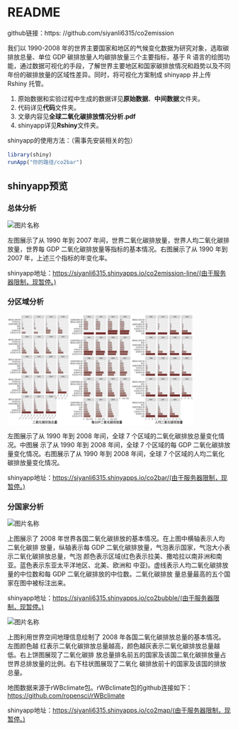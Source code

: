 # README

github链接：https: //github.com/siyanli6315/co2emission

我们以 1990-2008 年的世界主要国家和地区的气候变化数据为研究对象，选取碳排放总量、单位 GDP 碳排放量人均碳排放量三个主要指标，基于 R 语言的绘图功能，通过数据可视化的手段，了解世界主要地区和国家碳排放情况和趋势以及不同年份的碳排放量的区域性差异。同时，将可视化方案制成 shinyapp 并上传 Rshiny 托管。

1. 原始数据和实验过程中生成的数据详见**原始数据**、**中间数据**文件夹。
2. 代码详见**代码**文件夹。
3. 文章内容见**全球二氧化碳排放情况分析.pdf**
4. shinyapp详见**Rshiny**文件夹。

shinyapp的使用方法：（需事先安装相关的包）

```R
library(shiny)
runApp("你的路径/co2bar")
```

## shinyapp预览

### 总体分析

<img src="./图2.png" width = "420" height = "250" alt="图片名称" align=center />

左图展示了从 1990 年到 2007 年间，世界二氧化碳排放量，世界人均二氧化碳排放量，世界每 GDP 二氧化碳排放量等指标的基本情况。右图展示了从 1990 年到 2007 年，上述三个指标的年变化率。

shinyapp地址：https://siyanli6315.shinyapps.io/co2emission-line/(由于服务器限制，现暂停。)

### 分区域分析

<img src="./图345合并.png" width = "420" height = "250" alt="图片名称" align=center />

左图展示了从 1990 年到 2008 年间，全球 7 个区域的二氧化碳排放总量变化情况。中图展 示了从 1990 年到 2008 年间，全球 7 个区域的每 GDP 二氧化碳排放量变化情况。右图展示了从 1990 年到 2008 年间，全球 7 个区域的人均二氧化碳排放量变化情况。

shinyapp地址：https://siyanli6315.shinyapps.io/co2bar/(由于服务器限制，现暂停。)

### 分国家分析

<img src="./图6.png" width = "420" height = "250" alt="图片名称" align=center />

上图展示了 2008 年世界各国二氧化碳排放的基本情况。在上图中横轴表示人均二氧化碳排 放量，纵轴表示每 GDP 二氧化碳排放量，气泡表示国家，气泡大小表示二氧化碳排放总量，气泡 颜色表示区域(红色表示拉美、撒哈拉以南非洲和南亚。蓝色表示东亚太平洋地区、北美、欧洲和 中亚)。虚线表示人均二氧化碳排放量的中位数和每 GDP 二氧化碳排放的中位数。二氧化碳排放 量总量最高的五个国家在图中被标注出来。

shinyapp地址：https://siyanli6315.shinyapps.io/co2bubble/(由于服务器限制，现暂停。)

<img src="./图7.png" width = "420" height = "250" alt="图片名称" align=center />

上图利用世界空间地理信息绘制了 2008 年各国二氧化碳排放总量的基本情况。左图颜色越 红表示二氧化碳排放总量越高，颜色越灰表示二氧化碳排放总量越低。右上饼图展现了二氧化碳排 放总量排名前五的国家及该国二氧化碳排放量占世界总排放量的比例。右下柱状图展现了二氧化 碳排放前十的国家及该国的排放总量。

地图数据来源于rWBclimate包。rWBclimate包的github连接如下：https://github.com/ropensci/rWBclimate


shinyapp地址：https://siyanli6315.shinyapps.io/co2map/(由于服务器限制，现暂停。)
